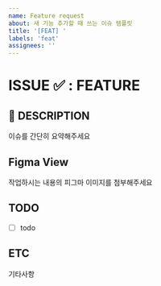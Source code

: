 ```yaml
---
name: Feature request
about: 새 기능 추가할 때 쓰는 이슈 템플릿
title: '[FEAT] '
labels: 'feat'
assignees: ''
---
```


# ISSUE ✅ : FEATURE

## 📖 DESCRIPTION

이슈를 간단히 요약해주세요

## Figma View

작업하시는 내용의 피그마 이미지를 첨부해주세요

## TODO

- [ ] todo

## ETC

기타사항
